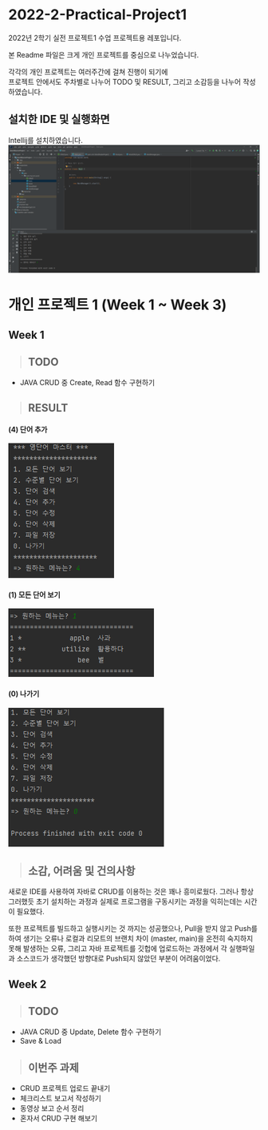 # 2022-2-Practical-Project1
2022년 2학기 실전 프로젝트1 수업 프로젝트용 레포입니다.  

본 Readme 파일은 크게 개인 프로젝트를 중심으로 나누었습니다.  
  
각각의 개인 프로젝트는 여러주간에 걸쳐 진행이 되기에  
프로젝트 안에서도 주차별로 나누어 TODO 및 RESULT, 그리고 소감등을 나누어 작성하였습니다.  

## 설치한 IDE 및 실행화면
Intellij를 설치하였습니다.  
![IDE](https://github.com/Jeremy-0204/2022-2-Practical-Project1/blob/main/screenshots/IDE.png)

# 개인 프로젝트 1 (Week 1 ~ Week 3)
## Week 1
> ## TODO
- JAVA CRUD 중 Create, Read 함수 구현하기

> ## RESULT
#### (4) 단어 추가  
![Result1](https://github.com/Jeremy-0204/2022-2-Practical-Project1/blob/main/screenshots/Week1_Result1_(4)%EB%8B%A8%EC%96%B4%EC%B6%94%EA%B0%80.png)  
#### (1) 모든 단어 보기  
![Result2](https://github.com/Jeremy-0204/2022-2-Practical-Project1/blob/main/screenshots/Week1_Result2_(1)%EB%AA%A8%EB%93%A0%EB%8B%A8%EC%96%B4%EC%A1%B0%ED%9A%8C.png)  
#### (0) 나가기  
![Result3](https://github.com/Jeremy-0204/2022-2-Practical-Project1/blob/main/screenshots/Week1_Result3_(0)%EB%82%98%EA%B0%80%EA%B8%B0.png)  

> ## 소감, 어려움 및 건의사항
새로운 IDE를 사용하여 자바로 CRUD를 이용하는 것은 꽤나 흥미로웠다. 그러나 항상 그러했듯 초기 설치하는 과정과 실제로 프로그램을 구동시키는 과정을 익히는데는 시간이 필요했다.  
  
또한 프로젝트를 빌드하고 실행시키는 것 까지는 성공했으나, Pull을 받지 않고 Push를 하여 생기는 오류나 로컬과 리모트의 브랜치 차이 (master, main)을 온전히 숙지하지 못해 발생하는 오류, 그리고 자바 프로젝트를 깃헙에 업로드하는 과정에서 각 실행파일과 소스코드가 생각했던 방향대로 Push되지 않았던 부분이 어려움이었다. 

## Week 2
> ## TODO
- JAVA CRUD 중 Update, Delete 함수 구현하기
- Save & Load 

> ## 이번주 과제
- CRUD 프로젝트 업로드 끝내기
- 체크리스트 보고서 작성하기
- 동영상 보고 순서 정리
- 혼자서 CRUD 구현 해보기
